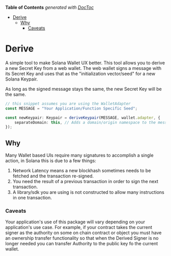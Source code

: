 <!-- START doctoc generated TOC please keep comment here to allow auto update -->
<!-- DON'T EDIT THIS SECTION, INSTEAD RE-RUN doctoc TO UPDATE -->
**Table of Contents**  *generated with [DocToc](https://github.com/thlorenz/doctoc)*

- [Derive](#derive)
  - [Why](#why)
    - [Caveats](#caveats)

<!-- END doctoc generated TOC please keep comment here to allow auto update -->

# Derive
A simple tool to make Solana Wallet UX better. This tool allows you to derive a new Secret Key from a web wallet.
The web wallet signs a message with its Secret Key and uses that as the "initialization vector/seed" for a new Solana Keypair.

As long as the signed message stays the same, the new Secret Key will be the same.

```ts
// this snippet assumes you are using the WalletAdapter
const MESSAGE = "Your Application/Function Specific Seed";

const newKeypair: Keypair = deriveKeypair(MESSAGE, wallet.adapter, {
    separateDomain: this, // Adds a domain/origin namespace to the message.
});
```

## Why
Many Wallet based UIs require many signatures to accomplish a single action, in Solana this is due to a few things:

1. Network Latency means a new blockhash sometimes needs to be fetched and the transaction re-signed.
2. You need the result of a previous transaction in order to sign the next transaction.
3. A library/sdk you are using is not constructed to allow many instructions in one transaction.

### Caveats
Your application's use of this package will vary depending on your application's use case. 
For example, if your contract takes the current signer as the authority on some on chain contract or object you must have an ownership transfer functionality so that when the Derived Signer is no longer needed you can transfer Authority to the public key fo the current wallet.
